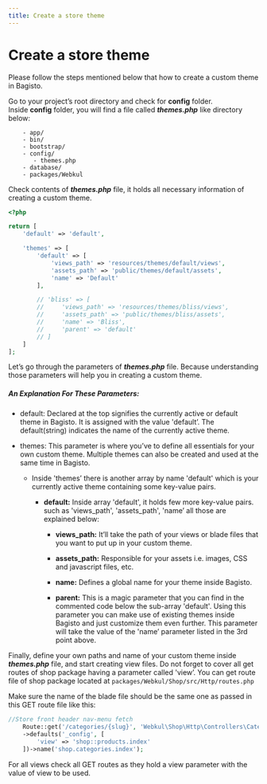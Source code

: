 ```yaml
---
title: Create a store theme
---
```


# Create a store theme
Please follow the steps mentioned below that how to create a custom theme in Bagisto.

Go to your project’s root directory and check for **config** folder.  
Inside **config** folder, you will find a file called **_themes.php_** like directory below:

        - app/
        - bin/
        - bootstrap/
        - config/
           - themes.php
        - database/
        - packages/Webkul

<!-- ![theme-file-location](../assets/images//theme/theme-file-location.png){: width="30%" height="50%" .center} -->

Check contents of **_themes.php_** file, it holds all necessary information of creating a custom theme.

```php
<?php

return [
    'default' => 'default',

    'themes' => [
        'default' => [
            'views_path' => 'resources/themes/default/views',
            'assets_path' => 'public/themes/default/assets',
            'name' => 'Default'
        ],

        // 'bliss' => [
        //     'views_path' => 'resources/themes/bliss/views',
        //     'assets_path' => 'public/themes/bliss/assets',
        //     'name' => 'Bliss',
        //     'parent' => 'default'
        // ]
    ]
];
```

<!-- ![theme-file](../assets/images//theme/theme-file-code.png) -->

Let’s go through the parameters of **_themes.php_** file. Because understanding those parameters will help you in creating a custom theme.

##### An Explanation For These Parameters:

- default: Declared at the top signifies the currently active or default theme in Bagisto. It is assigned with the value 'default’. The default(string) indicates the name of the currently active theme.

- themes: This parameter is where you’ve to define all essentials for your own custom theme. Multiple themes can also be created and used at the same time in Bagisto.

    - Inside 'themes’ there is another array by name 'default' which is your currently active theme containing some key-value pairs.

        - <b>default:</b> Inside array 'default', it holds few more key-value pairs. such as 'views_path', 'assets_path', 'name’ all those are explained below:

           - <b>views_path:</b> It’ll take the path of your views or blade files that you want to put up in your custom theme.

           - <b>assets_path:</b> Responsible for your assets i.e. images, CSS and javascript files, etc.

           - <b>name:</b> Defines a global name for your theme inside Bagisto.

           - <b>parent:</b> This is a magic parameter that you can find in the commented code below the sub-array 'default'. Using            this parameter you can make use of existing themes inside Bagisto and just customize them even further. This        parameter will take the value of the 'name’ parameter listed in the 3rd point above.

<!-- ![bliss-theme](../assets/images//theme/bliss-array.png) -->

Finally, define your own paths and name of your custom theme inside **_themes.php_** file, and start creating view files. Do not forget to cover all get routes of shop package having a parameter called 'view’. You can get route file of shop package located at `packages/Webkul/Shop/src/Http/routes.php`

<!-- ![theme-route-file-location](../assets/images//theme/theme-routes.png){: width="30%" height="50%" .center} -->

Make sure the name of the blade file should be the same one as passed in this GET route file like this:

```php
//Store front header nav-menu fetch
    Route::get('/categories/{slug}', 'Webkul\Shop\Http\Controllers\CategoryController@index')
    ->defaults('_config', [
        'view' => 'shop::products.index'
    ])->name('shop.categories.index');
```

<!-- ![theme-route](../assets/images//theme/route.png) -->

For all views check all GET routes as they hold a view parameter with the value of view to be used.
